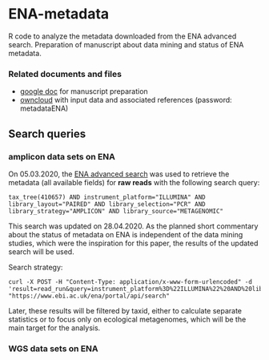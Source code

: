 # ENA-metadata
R code to analyze the metadata downloaded from the ENA advanced search. Preparation of manuscript about data mining and status of ENA metadata.

### Related documents and files
* [google doc](https://docs.google.com/document/d/17AgTy6IJeaA7_hHMbWa2i5jO3LQPrHuYP1UDupiRFic/edit?usp=sharing) for manuscript preparation
* [owncloud](https://zmtcloud.zmt-bremen.de/index.php/s/Kwu0ty1bHIoJamK) with input data and associated references (password: metadataENA)

## Search queries
### amplicon data sets on ENA
On 05.03.2020, the [ENA advanced search](https://www.ebi.ac.uk/ena/browser/advanced-search) was used to retrieve the metadata (all available fields) for **raw reads** with the following search query:
```
tax_tree(410657) AND instrument_platform="ILLUMINA" AND library_layout="PAIRED" AND library_selection="PCR" AND library_strategy="AMPLICON" AND library_source="METAGENOMIC"
```

This search was updated on 28.04.2020. As the planned short commentary about the status of metadata on ENA is independent of the data mining studies, which were the inspiration for this paper, the results of the updated search will be used.

Search strategy:
```
curl -X POST -H "Content-Type: application/x-www-form-urlencoded" -d 'result=read_run&query=instrument_platform%3D%22ILLUMINA%22%20AND%20library_layout%3D%22PAIRED%22%20AND%20library_selection%3D%22PCR%22%20AND%20library_strategy%3D%22AMPLICON%22%20AND%20library_source%3D%22METAGENOMIC%22&fields=accession%2Caltitude%2Cassembly_quality%2Cassembly_software%2Cbase_count%2Cbinning_software%2Cbio_material%2Cbroker_name%2Ccell_line%2Ccell_type%2Ccenter_name%2Cchecklist%2Ccollected_by%2Ccollection_date%2Ccompleteness_score%2Ccontamination_score%2Ccountry%2Ccram_index_aspera%2Ccram_index_ftp%2Ccram_index_galaxy%2Ccultivar%2Cculture_collection%2Cdepth%2Cdescription%2Cdev_stage%2Cecotype%2Celevation%2Cenvironment_biome%2Cenvironment_feature%2Cenvironment_material%2Cenvironmental_package%2Cenvironmental_sample%2Cexperiment_accession%2Cexperiment_alias%2Cexperiment_title%2Cexperimental_factor%2Cfastq_aspera%2Cfastq_bytes%2Cfastq_ftp%2Cfastq_galaxy%2Cfastq_md5%2Cfirst_created%2Cfirst_public%2Cgermline%2Chost%2Chost_body_site%2Chost_genotype%2Chost_gravidity%2Chost_growth_conditions%2Chost_phenotype%2Chost_sex%2Chost_status%2Chost_tax_id%2Cidentified_by%2Cinstrument_model%2Cinstrument_platform%2Cinvestigation_type%2Cisolate%2Cisolation_source%2Clast_updated%2Clat%2Clibrary_layout%2Clibrary_name%2Clibrary_selection%2Clibrary_source%2Clibrary_strategy%2Clocation%2Clon%2Cmating_type%2Cnominal_length%2Cnominal_sdev%2Cph%2Cproject_name%2Cprotocol_label%2Cread_count%2Crun_accession%2Crun_alias%2Csalinity%2Csample_accession%2Csample_alias%2Csample_collection%2Csample_description%2Csample_material%2Csample_title%2Csampling_campaign%2Csampling_platform%2Csampling_site%2Cscientific_name%2Csecondary_sample_accession%2Csecondary_study_accession%2Csequencing_method%2Cserotype%2Cserovar%2Csex%2Cspecimen_voucher%2Csra_aspera%2Csra_bytes%2Csra_ftp%2Csra_galaxy%2Csra_md5%2Cstrain%2Cstudy_accession%2Cstudy_alias%2Cstudy_title%2Csub_species%2Csub_strain%2Csubmission_accession%2Csubmitted_aspera%2Csubmitted_bytes%2Csubmitted_format%2Csubmitted_ftp%2Csubmitted_galaxy%2Csubmitted_host_sex%2Csubmitted_md5%2Csubmitted_sex%2Ctarget_gene%2Ctax_id%2Ctaxonomic_classification%2Ctaxonomic_identity_marker%2Ctemperature%2Ctissue_lib%2Ctissue_type%2Cvariety&limit=1000000&format=tsv' "https://www.ebi.ac.uk/ena/portal/api/search"
```

Later, these results will be filtered by taxid, either to calculate separate statistics or to focus only on ecological metagenomes, which will be the main target for the analysis.


### WGS data sets on ENA
